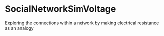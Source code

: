 SocialNetworkSimVoltage
=======================

Exploring the connections within a network by making electrical resistance as an analogy